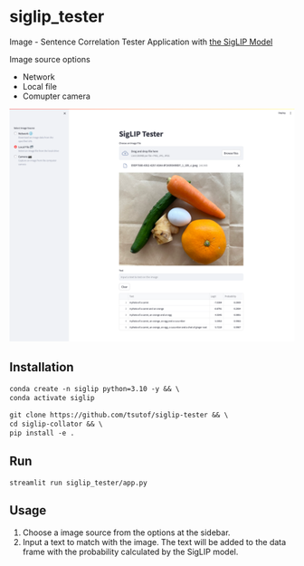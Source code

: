 # siglip_tester
Image - Sentence Correlation Tester Application with [the SigLIP Model](https://huggingface.co/docs/transformers/model_doc/siglip)  

Image source options
- Network
- Local file
- Comupter camera

![Screenshot](./screenshot.png)

## Installation

```
conda create -n siglip python=3.10 -y && \
conda activate siglip
```

```
git clone https://github.com/tsutof/siglip-tester && \
cd siglip-collator && \
pip install -e .
```

## Run

```
streamlit run siglip_tester/app.py
```

## Usage

1. Choose a image source from the options at the sidebar.
1. Input a text to match with the image. The text will be added to the data frame with the probability calculated by the SigLIP model.
